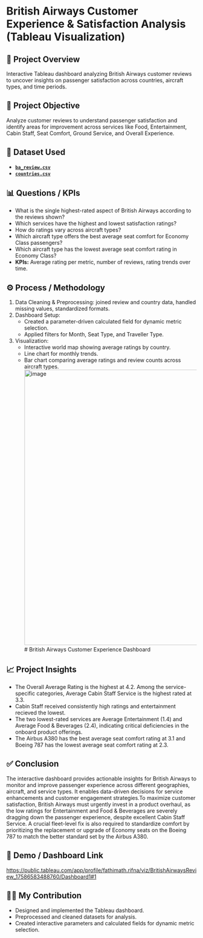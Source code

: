 # British Airways Customer Experience & Satisfaction Analysis (Tableau Visualization)

## 📌 Project Overview
Interactive Tableau dashboard analyzing British Airways customer reviews to uncover insights on passenger satisfaction across countries, aircraft types, and time periods.

 

## 📝 Project Objective
Analyze customer reviews to understand passenger satisfaction and identify areas for improvement across services like Food, Entertainment, Cabin Staff, Seat Comfort, Ground Service, and Overall Experience.

 

## 💾 Dataset Used
- <a href="https://github.com/rif2002/british-airways-review/blob/main/ba_reviews.csv">**`ba_review.csv`**</a>
- <a href="https://github.com/rif2002/british-airways-review/blob/main/Countries.csv">**`countries.csv`** </a>


## 📊 Questions / KPIs
- What is the single highest-rated aspect of British Airways according to the reviews shown?
- Which services have the highest and lowest satisfaction ratings?
- How do ratings vary across aircraft types?
- Which aircraft type offers the best average seat comfort for Economy Class passengers?
- Which aircraft type has the lowest average seat comfort rating in Economy Class?
- **KPIs:** Average rating per metric, number of reviews, rating trends over time.

 

## ⚙️ Process / Methodology
1. Data Cleaning & Preprocessing: joined review and country data, handled missing values, standardized formats.
2. Dashboard Setup: 
   - Created a parameter-driven calculated field for dynamic metric selection.
   - Applied filters for Month, Seat Type, and Traveller Type.
3. Visualization: 
   - Interactive world map showing average ratings by country.
   - Line chart for monthly trends.
   - Bar chart comparing average ratings and review counts across aircraft types.
   <img width="1833" height="727" alt="image" src="https://github.com/user-attachments/assets/fdbb0742-bae4-4d6d-9501-e4a4ebdb69c2" /># British Airways Customer Experience Dashboard

 

## 📈 Project Insights
- The Overall Average Rating is the highest at 4.2. Among the service-specific categories, Average Cabin Staff Service is the highest rated at 3.3.
- Cabin Staff received consistently high ratings and entertainment recieved the lowest.
- The two lowest-rated services are Average Entertainment (1.4) and Average Food & Beverages (2.4), indicating critical deficiencies in the onboard product offerings.
- The Airbus A380 has the best average seat comfort rating at 3.1 and Boeing 787 has the lowest average seat comfort rating at 2.3.

 

## ✅ Conclusion
The interactive dashboard provides actionable insights for British Airways to monitor and improve passenger experience across different geographies, aircraft, and service types. It enables data-driven decisions for service enhancements and customer engagement strategies.To maximize customer satisfaction, British Airways must urgently invest in a product overhaul, as the low ratings for Entertainment and Food & Beverages are severely dragging down the passenger experience, despite excellent Cabin Staff Service. A crucial fleet-level fix is also required to standardize comfort by prioritizing the replacement or upgrade of Economy seats on the Boeing 787 to match the better standard set by the Airbus A380.

 

## 🔗 Demo / Dashboard Link
https://public.tableau.com/app/profile/fathimath.rifna/viz/BritishAirwaysReview_17586583488760/Dashboard1#1

 

## 👩‍💻 My Contribution
- Designed and implemented the Tableau dashboard.
- Preprocessed and cleaned datasets for analysis.
- Created interactive parameters and calculated fields for dynamic metric selection.
